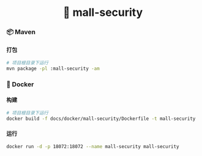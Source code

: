 <h1 align="center">🏪 mall-security</h1>

### 📦 Maven

#### 打包

```bash
# 项目根目录下运行
mvn package -pl :mall-security -am
```

### 🐳 Docker

#### 构建

```bash
# 项目根目录下运行
docker build -f docs/docker/mall-security/Dockerfile -t mall-security .
```

#### 运行

```bash
docker run -d -p 18072:18072 --name mall-security mall-security
```
